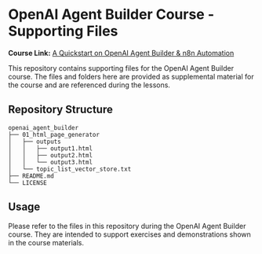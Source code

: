 # OpenAI Agent Builder Course - Supporting Files

**Course Link:** [A Quickstart on OpenAI Agent Builder & n8n Automation](https://www.udemy.com/course/master-openai-agent-builder-n8n-workflow-automation/?referralCode=0E064008D2E51A121A39)

This repository contains supporting files for the OpenAI Agent Builder course. The files and folders here are provided as supplemental material for the course and are referenced during the lessons.

## Repository Structure

```
openai_agent_builder
├── 01_html_page_generator
│   ├── outputs
│   │   ├── output1.html
│   │   ├── output2.html
│   │   └── output3.html
│   └── topic_list_vector_store.txt
├── README.md
└── LICENSE
```

## Usage

Please refer to the files in this repository during the OpenAI Agent Builder course. They are intended to support exercises and demonstrations shown in the course materials.